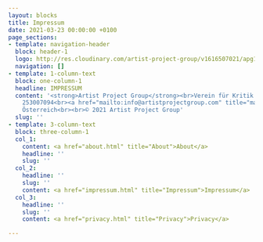 ```yaml
---
layout: blocks
title: Impressum
date: 2021-03-23 00:00:00 +0100
page_sections:
- template: navigation-header
  block: header-1
  logo: http://res.cloudinary.com/artist-project-group/v1616507021/apg1/Artboard_1_1000x250_ibvkui.png
  navigation: []
- template: 1-column-text
  block: one-column-1
  headline: IMPRESSUM
  content: '<strong>Artist Project Group</strong><br>Verein für Kritik und Produktion<br><br>ZVR-Number:
    253007094<br><a href="mailto:info@artistprojectgroup.com" title="mail info">info@artistprojectgroup.com</a><br>Wien,
    Österreich<br><br>© 2021 Artist Project Group'
  slug: ''
- template: 3-column-text
  block: three-column-1
  col_1:
    content: <a href="about.html" title="About">About</a>
    headline: ''
    slug: ''
  col_2:
    headline: ''
    slug: ''
    content: <a href="impressum.html" title="Impressum">Impressum</a>
  col_3:
    headline: ''
    slug: ''
    content: <a href="privacy.html" title="Privacy">Privacy</a>

---
```

